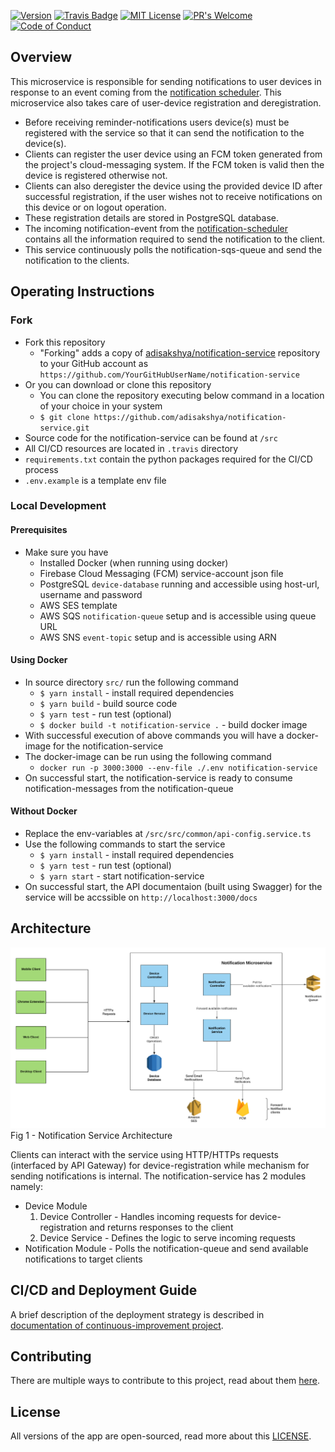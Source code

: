 [![Version](https://img.shields.io/docker/v/adisakshya/notification-service/latest?logo=docker&logoColor=white)](https://hub.docker.com/r/adisakshya/notification-service)
[![Travis Badge](https://img.shields.io/travis/com/adisakshya/notification-service/master?logo=travis)](https://travis-ci.com/github/adisakshya/notification-service)
[![MIT License](https://img.shields.io/github/license/adisakshya/notification-service)](https://github.com/adisakshya/notification-service/blob/master/LICENSE)
[![PR's Welcome](https://img.shields.io/badge/PRs-welcome-brightgreen.svg?style=flat)](https://github.com/adisakshya/notification-service/pulls)
[![Code of Conduct](https://img.shields.io/badge/code%20of-conduct-ff69b4.svg?style=flat)](https://continuous-improvement.readthedocs.io/en/latest/md/community/code_of_conduct.html)  


## Overview

This microservice is responsible for sending notifications to user devices in response to an event coming from the [notification scheduler](https://github.com/adisakshya/custom-scheduler). This microservice also takes care of user-device registration and deregistration.

- Before receiving reminder-notifications users device(s) must be registered with the service so that it can send the notification to the device(s). 
- Clients can register the user device using an FCM token generated from the project's cloud-messaging system. If the FCM token is valid then the device is registered otherwise not. 
- Clients can also deregister the device using the provided device ID after successful registration, if the user wishes not to receive notifications on this device or on logout operation. 
- These registration details are stored in PostgreSQL database.
- The incoming notification-event from the [notification-scheduler]() contains all the information required to send the notification to the client.
- This service continuously polls the notification-sqs-queue and send the notification to the clients.

## Operating Instructions

### Fork

- Fork this repository
	- "Forking" adds a copy of [adisakshya/notification-service](https://github.com/adisakshya/notification-service/) repository to your GitHub account as `https://github.com/YourGitHubUserName/notification-service`
- Or you can download or clone this repository
	- You can clone the repository executing below command in a location of your choice in your system
	- ```$ git clone https://github.com/adisakshya/notification-service.git```
- Source code for the notification-service can be found at ```/src```
- All CI/CD resources are located in ```.travis``` directory
- ```requirements.txt``` contain the python packages required for the CI/CD process
- ```.env.example``` is a template env file

### Local Development

#### Prerequisites

- Make sure you have
    - Installed Docker (when running using docker)
    - Firebase Cloud Messaging (FCM) service-account json file
    - PostgreSQL ```device-database``` running and accessible using host-url, username and password
    - AWS SES template
    - AWS SQS ```notification-queue``` setup and is accessible using queue URL
    - AWS SNS ```event-topic``` setup and is accessible using ARN

#### Using Docker

- In source directory ```src/``` run the following command
	- ```$ yarn install``` - install required dependencies
	- ```$ yarn build``` - build source code
	- ```$ yarn test``` - run test (optional)
	- ```$ docker build -t notification-service .``` - build docker image
- With successful execution of above commands you will have a docker-image for the notification-service
- The docker-image can be run using the following command
    - ```docker run -p 3000:3000 --env-file ./.env notification-service```
- On successful start, the notification-service is ready to consume notification-messages from the notification-queue

#### Without Docker

- Replace the env-variables at ```/src/src/common/api-config.service.ts```
- Use the following commands to start the service
    - ```$ yarn install``` - install required dependencies
    - ```$ yarn test``` - run test (optional)
    - ```$ yarn start``` - start notification-service
- On successful start, the API documentaion (built using Swagger) for the service will be accssible on ```http://localhost:3000/docs```

## Architecture

![Notification Service Architecture](https://raw.githubusercontent.com/adisakshya/notification-service/master/assets/notification-service-architecture.png) Fig 1 - Notification Service Architecture

Clients can interact with the service using HTTP/HTTPs requests (interfaced by API Gateway) for device-registration while mechanism for sending notifications is internal. The notification-service has 2 modules namely:

- Device Module
    1. Device Controller - Handles incoming requests for device-registration and returns responses to the client
    2. Device Service - Defines the logic to serve incoming requests
- Notification Module - Polls the notification-queue and send available notifications to target clients

## CI/CD and Deployment Guide

A brief description of the deployment strategy is described in [documentation of continuous-improvement project](https://continuous-improvement.readthedocs.io).

## Contributing

There are multiple ways to contribute to this project, read about them [here](https://continuous-improvement.readthedocs.io/en/latest/md/community/contributing.html).

## License

All versions of the app are open-sourced, read more about this [LICENSE](https://github.com/adisakshya/notification-service/blob/master/LICENSE).
